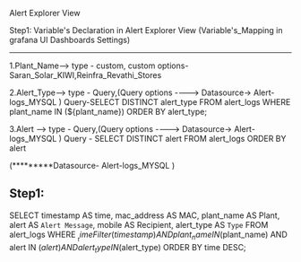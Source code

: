 Alert Explorer View


Step1:
Variable's Declaration in Alert Explorer View (Variable's_Mapping in grafana UI Dashboards Settings) 

---------------------------------------------


1.Plant_Name-->  type - custom,
                custom options- Saran_Solar_KIWI,Reinfra_Revathi_Stores


2.Alert_Type--> type - Query,(Query options ----> Datasource-> Alert-logs_MYSQL )
                Query-SELECT DISTINCT alert_type FROM alert_logs WHERE plant_name IN (${plant_name}) ORDER BY alert_type;

3.Alert   -->  type - Query,(Query options ----> Datasource-> Alert-logs_MYSQL )
               Query - SELECT DISTINCT alert FROM alert_logs ORDER BY alert


(*********Datasource- Alert-logs_MYSQL )

Step1:
---------------------------------------------


SELECT
  timestamp AS time,
  mac_address AS MAC,
  plant_name AS Plant,
  alert AS `Alert Message`,
  mobile AS Recipient,
  alert_type AS `Type`
FROM alert_logs
WHERE $__timeFilter(timestamp)
  AND plant_name IN ($plant_name)
  AND alert IN ($alert)
  AND alert_type IN ($alert_type)
ORDER BY time DESC;
